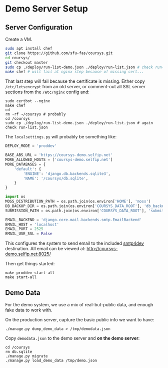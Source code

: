 # Demo Server Setup

## Server Configuration

Create a VM.
```sh
sudo apt install chef
git clone https://github.com/sfu-fas/coursys.git
cd coursys/
git checkout master
sudo cp ./deploy/run-list-demo.json ./deploy/run-list.json # check run-list.json to make sure it's correct
make chef # will fail at nginx step because of missing cert...
```

That last step will fail because the certificate is missing. Either copy `/etc/letsencrypt` from an old server, or comment-out all SSL server sections from the `/etc/nginx` config and:
```shell
sudo certbot --nginx
make chef
cd
rm -rf ~/coursys # probably
cd /coursys
sudo cp ./deploy/run-list-demo.json ./deploy/run-list.json # again check run-list.json
```

The `localsettings.py` will probably be something like:
```python
DEPLOY_MODE = 'proddev'

BASE_ABS_URL = 'https://coursys-demo.selfip.net'
MORE_ALLOWED_HOSTS = ['coursys-demo.selfip.net']
MORE_DATABASES = {
    'default': {
        'ENGINE': 'django.db.backends.sqlite3',
        'NAME': '/coursys/db.sqlite',
    }
}

import os
MOSS_DISTRIBUTION_PATH = os.path.join(os.environ['HOME'], 'moss')
DB_BACKUP_DIR = os.path.join(os.environ['COURSYS_DATA_ROOT'], 'db_backup')
SUBMISSION_PATH = os.path.join(os.environ['COURSYS_DATA_ROOT'], 'submitted_files')

EMAIL_BACKEND = 'django.core.mail.backends.smtp.EmailBackend'
EMAIL_HOST = 'localhost'
EMAIL_PORT = 2525
EMAIL_USE_SSL = False
```

This configures the system to send email to the included [smtp4dev](https://github.com/rnwood/smtp4dev) destination. All email can be viewed at: http://coursys-demo.selfip.net:8025/

Then get things started:
```shell
make proddev-start-all
make start-all
```


## Demo Data

For the demo system, we use a mix of real-but-public data, and enough fake data to work with.

On the production server, capture the basic public info we want to have:
```shell
./manage.py dump_demo_data > /tmp/demodata.json
```

Copy `demodata.json` to the demo server and **on the demo server**:
```shell
cd /coursys
rm db.sqlite
./manage.py migrate
./manage.py load_demo_data /tmp/demo.json
```

